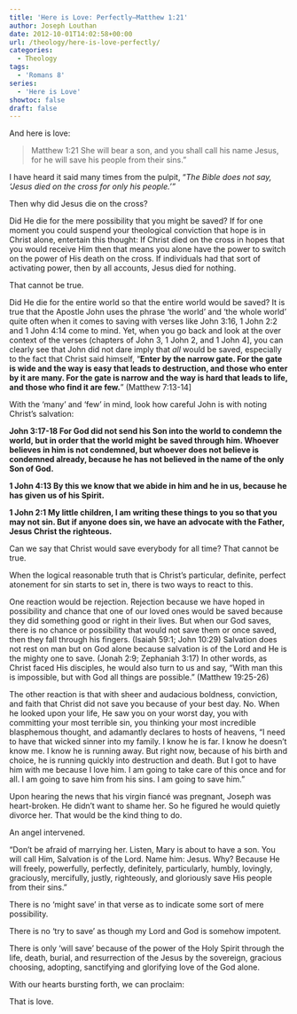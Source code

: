```yaml
---
title: 'Here is Love: Perfectly—Matthew 1:21'
author: Joseph Louthan
date: 2012-10-01T14:02:58+00:00
url: /theology/here-is-love-perfectly/
categories:
  - Theology
tags:
  - 'Romans 8'
series:
  - 'Here is Love'
showtoc: false
draft: false
---
```

And here is love:

> Matthew 1:21 She will bear a son, and you shall call his name Jesus, for he will save his people from their sins.”

I have heard it said many times from the pulpit, “_The Bible does not say, ‘Jesus died on the cross for only his people.’”_

Then why did Jesus die on the cross?

Did He die for the mere possibility that you might be saved? If for one moment you could suspend your theological conviction that hope is in Christ alone, entertain this thought: If Christ died on the cross in hopes that you would receive Him then that means you alone have the power to switch on the power of His death on the cross. If individuals had that sort of activating power, then by all accounts, Jesus died for nothing.

That cannot be true.

Did He die for the entire world so that the entire world would be saved? It is true that the Apostle John uses the phrase ‘the world’ and ‘the whole world’ quite often when it comes to saving with verses like John 3:16, 1 John 2:2 and 1 John 4:14 come to mind. Yet, when you go back and look at the over context of the verses (chapters of John 3, 1 John 2, and 1 John 4], you can clearly see that John did not dare imply that _all_ would be saved, especially to the fact that Christ said himself, “**Enter by the narrow gate. For the gate is wide and the way is easy that leads to destruction, and those who enter by it are many. For the gate is narrow and the way is hard that leads to life, and those who find it are few.**” (Matthew 7:13-14]

With the ‘many’ and ‘few’ in mind, look how careful John is with noting Christ’s salvation:

**John 3:17-18 For God did not send his Son into the world to condemn the world, but in order that the world might be saved through him. Whoever believes in him is not condemned, but whoever does not believe is condemned already, because he has not believed in the name of the only Son of God.**

**1 John 4:13 By this we know that we abide in him and he in us, because he has given us of his Spirit.**

**1 John 2:1 My little children, I am writing these things to you so that you may not sin. But if anyone does sin, we have an advocate with the Father, Jesus Christ the righteous.**

Can we say that Christ would save everybody for all time? That cannot be true.

When the logical reasonable truth that is Christ’s particular, definite, perfect atonement for sin starts to set in, there is two ways to react to this.

One reaction would be rejection. Rejection because we have hoped in possibility and chance that one of our loved ones would be saved because they did something good or right in their lives. But when our God saves, there is no chance or possibility that would not save them or once saved, then they fall through his fingers. (Isaiah 59:1; John 10:29) Salvation does not rest on man but on God alone because salvation is of the Lord and He is the mighty one to save. (Jonah 2:9; Zephaniah 3:17) In other words, as Christ faced His disciples, he would also turn to us and say, “With man this is impossible, but with God all things are possible.” (Matthew 19:25-26)

The other reaction is that with sheer and audacious boldness, conviction, and faith that Christ did not save you because of your best day. No. When he looked upon your life, He saw you on your worst day, you with committing your most terrible sin, you thinking your most incredible blasphemous thought, and adamantly declares to hosts of heavens, “I need to have that wicked sinner into my family. I know he is far. I know he doesn’t know me. I know he is running away. But right now, because of his birth and choice, he is running quickly into destruction and death. But I got to have him with me because I love him. I am going to take care of this once and for all. I am going to save him from his sins. I am going to save him.”

Upon hearing the news that his virgin fiancé was pregnant, Joseph was heart-broken. He didn’t want to shame her. So he figured he would quietly divorce her. That would be the kind thing to do.

An angel intervened.

“Don’t be afraid of marrying her. Listen, Mary is about to have a son. You will call Him, Salvation is of the Lord. Name him: Jesus. Why? Because He will freely, powerfully, perfectly, definitely, particularly, humbly, lovingly, graciously, mercifully, justly, righteously, and gloriously save His people from their sins.”

There is no ‘might save’ in that verse as to indicate some sort of mere possibility.

There is no ‘try to save’ as though my Lord and God is somehow impotent.

There is only ‘will save’ because of the power of the Holy Spirit through the life, death, burial, and resurrection of the Jesus by the sovereign, gracious choosing, adopting, sanctifying and glorifying love of the God alone.

With our hearts bursting forth, we can proclaim:

That is love.
